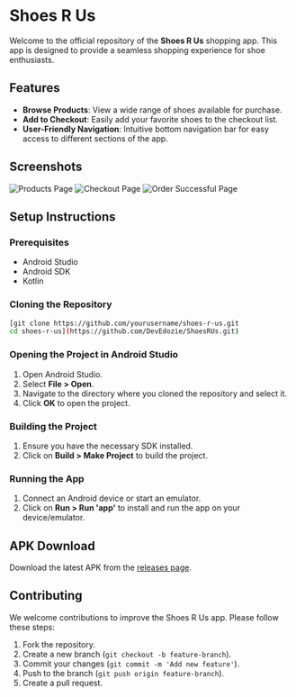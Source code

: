 
# Shoes R Us

Welcome to the official repository of the **Shoes R Us** shopping app. This app is designed to provide a seamless shopping experience for shoe enthusiasts.

## Features
- **Browse Products**: View a wide range of shoes available for purchase.
- **Add to Checkout**: Easily add your favorite shoes to the checkout list.
- **User-Friendly Navigation**: Intuitive bottom navigation bar for easy access to different sections of the app.


## Screenshots
![Products Page](https://github.com/yourusername/shoes-r-us/blob/main/screenshots/home_screen.png)
![Checkout Page](https://github.com/yourusername/shoes-r-us/blob/main/screenshots/product_page.png)
![Order Successful Page](https://github.com/yourusername/shoes-r-us/blob/main/screenshots/checkout_page.png)

## Setup Instructions

### Prerequisites
- Android Studio
- Android SDK
- Kotlin

### Cloning the Repository
```sh
[git clone https://github.com/yourusername/shoes-r-us.git
cd shoes-r-us](https://github.com/DevEdozie/ShoesRUs.git)
```

### Opening the Project in Android Studio
1. Open Android Studio.
2. Select **File > Open**.
3. Navigate to the directory where you cloned the repository and select it.
4. Click **OK** to open the project.

### Building the Project
1. Ensure you have the necessary SDK installed.
2. Click on **Build > Make Project** to build the project.

### Running the App
1. Connect an Android device or start an emulator.
2. Click on **Run > Run 'app'** to install and run the app on your device/emulator.

## APK Download
Download the latest APK from the [releases page](https://github.com/DevEdozie/ShoesRUs/blob/main/shoes_r_us_1.0.apk).

## Contributing
We welcome contributions to improve the Shoes R Us app. Please follow these steps:
1. Fork the repository.
2. Create a new branch (`git checkout -b feature-branch`).
3. Commit your changes (`git commit -m 'Add new feature'`).
4. Push to the branch (`git push origin feature-branch`).
5. Create a pull request.
